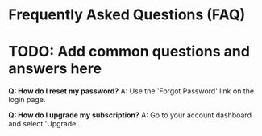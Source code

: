 # Frequently Asked Questions (FAQ)
# TODO: Add common questions and answers here

**Q: How do I reset my password?**
A: Use the 'Forgot Password' link on the login page.

**Q: How do I upgrade my subscription?**
A: Go to your account dashboard and select 'Upgrade'.

